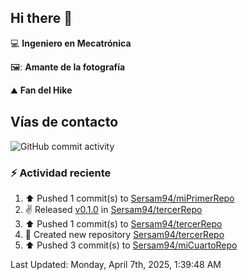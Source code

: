 ## Hi there 👋

:computer: **Ingeniero en Mecatrónica**

🖼️: **Amante de la fotografía**

:mountain: **Fan del Hike**

## Vías de contacto

![GitHub commit activity](https://img.shields.io/github/commit-activity/m/Sersam94/Sersam94)


### :zap: Actividad reciente
<!--RECENT_ACTIVITY:start-->
1. ⬆️ Pushed 1 commit(s) to [Sersam94/miPrimerRepo](https://github.com/Sersam94/miPrimerRepo)<br>
2. ✌️ Released [v0.1.0](https://github.com/Sersam94/tercerRepo/releases/tag/v0.1.0) in [Sersam94/tercerRepo](https://github.com/Sersam94/tercerRepo)<br>
3. ⬆️ Pushed 1 commit(s) to [Sersam94/tercerRepo](https://github.com/Sersam94/tercerRepo)<br>
4. 📔 Created new repository [Sersam94/tercerRepo](https://github.com/Sersam94/tercerRepo)<br>
5. ⬆️ Pushed 3 commit(s) to [Sersam94/miCuartoRepo](https://github.com/Sersam94/miCuartoRepo)<br>
<!--RECENT_ACTIVITY:end-->
<!--RECENT_ACTIVITY:last_update-->
Last Updated: Monday, April 7th, 2025, 1:39:48 AM
<!--RECENT_ACTIVITY:last_update_end-->
